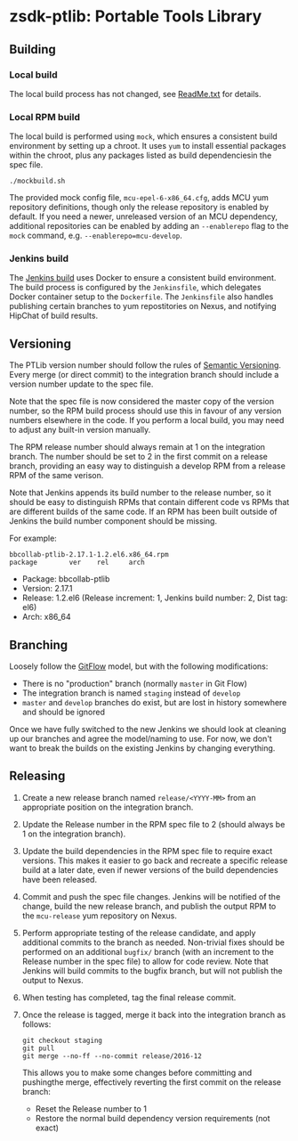 # zsdk-ptlib: Portable Tools Library

## Building

### Local build

The local build process has not changed, see [ReadMe.txt](ReadMe.txt) for details.

### Local RPM build

The local build is performed using `mock`, which ensures a consistent build
environment by setting up a chroot. It uses `yum` to install essential packages
within the chroot, plus any packages listed as build dependenciesin the spec
file.

    ./mockbuild.sh

The provided mock config file, `mcu-epel-6-x86_64.cfg`, adds MCU yum
repository definitions, though only the release repository is enabled by
default. If you need a newer, unreleased version of an MCU dependency,
additional repositories can be enabled by adding an `--enablerepo` flag to the
`mock` command, e.g. `--enablerepo=mcu-develop`.

### Jenkins build

The [Jenkins build][1] uses Docker to ensure a consistent build environment. The
build process is configured by the `Jenkinsfile`, which delegates Docker
container setup to the `Dockerfile`. The `Jenkinsfile` also handles publishing
certain branches to yum repostitories on Nexus, and notifying HipChat of build
results.

## Versioning

The PTLib version number should follow the rules of [Semantic Versioning][2].
Every merge (or direct commit) to the integration branch should include a
version number update to the spec file.

Note that the spec file is now considered the master copy of the version number,
so the RPM build process should use this in favour of any version numbers
elsewhere in the code. If you perform a local build, you may need to adjust any
built-in version manually.

The RPM release number should always remain at 1 on the integration branch. The
number should be set to 2 in the first commit on a release branch, providing
an easy way to distinguish a develop RPM from a release RPM of the same verison.

Note that Jenkins appends its build number to the release number, so it should
be easy to distinguish RPMs that contain different code vs RPMs that are
different builds of the same code. If an RPM has been built outside of Jenkins
the build number component should be missing.

For example:

    bbcollab-ptlib-2.17.1-1.2.el6.x86_64.rpm
    package        ver    rel     arch

* Package: bbcollab-ptlib
* Version: 2.17.1
* Release: 1.2.el6 (Release increment: 1, Jenkins build number: 2, Dist tag: el6)
* Arch: x86_64

## Branching

Loosely follow the [GitFlow][3] model, but with the following modifications:
* There is no "production" branch (normally `master` in Git Flow)
* The integration branch is named `staging` instead of `develop`
* `master` and `develop` branches do exist, but are lost in history somewhere
  and should be ignored

Once we have fully switched to the new Jenkins we should look at cleaning up our
branches and agree the model/naming to use. For now, we don't want to break the
builds on the existing Jenkins by changing everything.

## Releasing

1. Create a new release branch named `release/<YYYY-MM>` from an appropriate
   position on the integration branch.
1. Update the Release number in the RPM spec file to 2 (should always be 1 on
   the integration branch).
1. Update the build dependencies in the RPM spec file to require exact versions.
   This makes it easier to go back and recreate a specific release build at a
   later date, even if newer versions of the build dependencies have been
   released.
1. Commit and push the spec file changes. Jenkins will be notified of the
   change, build the new release branch, and publish the output RPM to the
   `mcu-release` yum repository on Nexus.
1. Perform appropriate testing of the release candidate, and apply additional
   commits to the branch as needed. Non-trivial fixes should be performed on an
   additional `bugfix/` branch (with an increment to the Release number in the
   spec file) to allow for code review. Note that Jenkins will build commits to
   the bugfix branch, but will not publish the output to Nexus.
1. When testing has completed, tag the final release commit.
1. Once the release is tagged, merge it back into the integration branch as
   follows:

       git checkout staging
       git pull
       git merge --no-ff --no-commit release/2016-12

   This allows you to make some changes before committing and pushingthe merge,
   effectively reverting the first commit on the release branch:
   * Reset the Release number to 1
   * Restore the normal build dependency version requirements (not exact)

[1]: http://collab-jenkins.bbpd.io/job/zsdk-ptlib/
[2]: http://semver.org/
[3]: http://nvie.com/posts/a-successful-git-branching-model/
